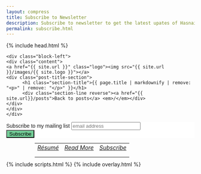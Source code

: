```yaml
---
layout: compress
title: Subscribe to Newsletter
description: Subscribe to newsletter to get the latest upates of Hasnain's blog right in your email.
permalink: subscribe.html
---
```

<html>
{% include head.html %}
    
<body id="posts" class="inner-post-page">

	<div class="block-left">
	<div class="content">
	<a href="{{ site.url }}" class="logo"><img src="{{ site.url }}/images/{{ site.logo }}"></a>
	<div class="post-title-section">
		  <h1 class="section-title">{{ page.title | markdownify | remove: "<p>" | remove: "</p>" }}</h1>
		  <div class="section-line reverse"><a href="{{ site.url}}/posts">Back to posts</a> <em>/</em></div>
	</div>
	</div>
    </div>

<div class="block-right">
<style type="text/css">
	#mc_embed_signup{background:#fff; clear:left; font:14px Helvetica,Arial,sans-serif; width:100%;}
	.button {
		background-color: #72cc96;
	}
	.about {
		border: none;
		width: 70%;
		margin: 10px auto;
	}
	.about td {
		padding-bottom: 15px;
    	text-align: center !important;
	}
	.about tr {
		font-size: 95%;
	}
</style>
<!-- Begin MailChimp Signup Form -->
<link href="//cdn-images.mailchimp.com/embedcode/horizontal-slim-10_7.css" rel="stylesheet" type="text/css">
<div id="mc_embed_signup">
<form action="//github.us16.list-manage.com/subscribe/post?u=e4880a88dc03f9d0a411aa49d&amp;id=a78a932e57" method="post" id="mc-embedded-subscribe-form" name="mc-embedded-subscribe-form" class="validate" target="_blank" novalidate>
    <div id="mc_embed_signup_scroll">
	<label for="mce-EMAIL">Subscribe to my mailing list</label>
	<input type="email" value="" name="EMAIL" class="email" id="mce-EMAIL" placeholder="email address" required>
    <!-- real people should not fill this in and expect good things - do not remove this or risk form bot signups-->
    <div style="position: absolute; left: -5000px;" aria-hidden="true"><input type="text" name="b_e4880a88dc03f9d0a411aa49d_a78a932e57" tabindex="-1" value=""></div>
    <div class="clear"><input type="submit" value="Subscribe" name="subscribe" id="mc-embedded-subscribe" class="button"></div>
    </div>
</form>
</div>

<!--End mc_embed_signup-->
<table class="about">
	<tr>
		<td>
			<a class="social-btn" href="/files/resume.pdf" target="_blank"><i class="fa fa-id-badge"> Résumé</i></a>
		</td>
		<td>
			<a class="social-btn" href="http://quora.com/profile/Raja-Hasnain-Anwar" target="_blank"><i class="fa fa-quora"> Read More</i></a>
		</td>
		<td>
			<a class="social-btn" href="/subscribe.html"><i class="fa fa-paper-plane"> Subscribe</i></a>
		</td>
	</tr>
</table>
</div>
    {% include scripts.html %}
    {% include overlay.html %}
</body>
</html>

